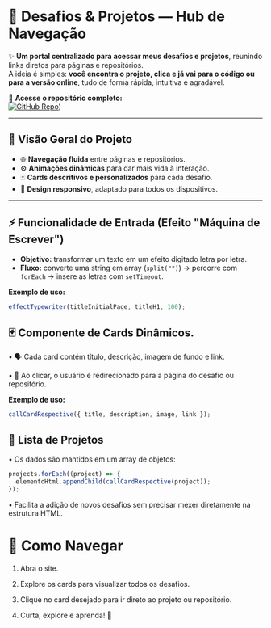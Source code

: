 # 🚀 Desafios & Projetos — Hub de Navegação

✨ **Um portal centralizado para acessar meus desafios e projetos**, reunindo links diretos para páginas e repositórios.  
A ideia é simples: **você encontra o projeto, clica e já vai para o código ou para a versão online**, tudo de forma rápida, intuitiva e agradável.

🔗 **Acesse o repositório completo:**  
[![GitHub Repo](https://img.shields.io/badge/GitHub-Repository-black?logo=github)](https://github.com/mdowglas/Challenges))

---

## 👀 Visão Geral do Projeto
- 🌐 **Navegação fluida** entre páginas e repositórios.
- ⚙ **Animações dinâmicas** para dar mais vida à interação.
- 🃏 **Cards descritivos e personalizados** para cada desafio.
- 📱 **Design responsivo**, adaptado para todos os dispositivos.

---

## ⚡ Funcionalidade de Entrada (Efeito "Máquina de Escrever")
- **Objetivo:** transformar um texto em um efeito digitado letra por letra.  
- **Fluxo:** converte uma string em array (`split("")`) → percorre com `forEach` → insere as letras com `setTimeout`.

**Exemplo de uso:**
```javascript
effectTypewriter(titleInitialPage, titleH1, 100);
```

## 🃏 Componente de Cards Dinâmicos.
• 🗣 Cada card contém título, descrição, imagem de fundo e link.

• 🔗 Ao clicar, o usuário é redirecionado para a página do desafio ou repositório.

**Exemplo de uso:**
```javascript
callCardRespective({ title, description, image, link });
```

## 📜 Lista de Projetos
• Os dados são mantidos em um array de objetos:
```javascript
projects.forEach((project) => {
  elementoHtml.appendChild(callCardRespective(project));
});
```
• Facilita a adição de novos desafios sem precisar mexer diretamente na estrutura HTML.

# 📌 Como Navegar
1. Abra o site.

2. Explore os cards para visualizar todos os desafios.

3. Clique no card desejado para ir direto ao projeto ou repositório.

4. Curta, explore e aprenda! 🚀

